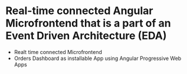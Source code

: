 # Real-time connected Angular Microfrontend that is a part of an Event Driven Architecture (EDA)

- Realt time connected Microfrontend
- Orders Dashboard as installable App using Angular Progressive Web Apps